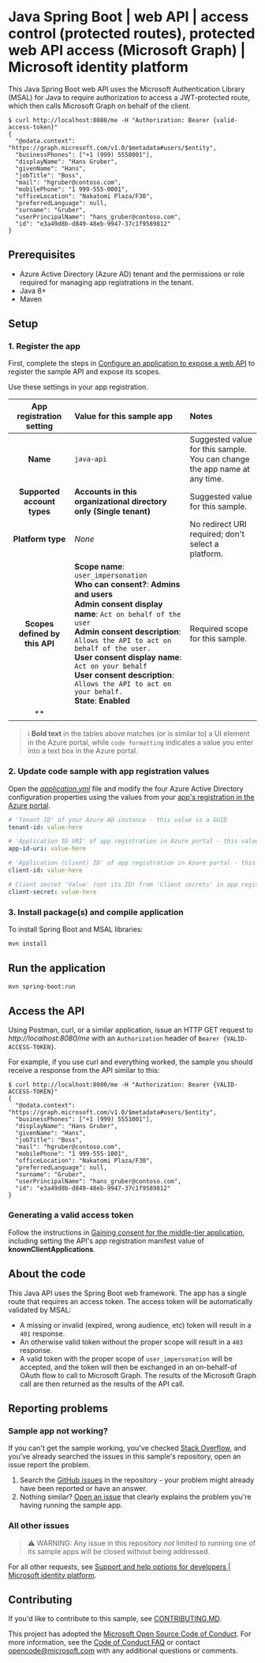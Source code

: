 <!-- Keeping yaml frontmatter commented out for now
---
# Metadata required by https://docs.microsoft.com/samples/browse/
# Metadata properties: https://review.docs.microsoft.com/help/contribute/samples/process/onboarding?branch=main#add-metadata-to-readme
languages:
- java
page_type: sample
name: "Java API written in Spring Boot that both protects its own endpoints and calls Graph on-behalf-of the client."
description: "This Java API that protects its own endpoints using JWT scope validation and calls Microsoft Graph on behalf of the client. The code in this sample is used by one or more articles on docs.microsoft.com."
products:
- azure
- azure-active-directory
- ms-graph
urlFragment: ms-identity-docs-code-webapp-java
---
-->

# Java Spring Boot | web API | access control (protected routes), protected web API access (Microsoft Graph)  | Microsoft identity platform

<!-- Build badges here
![Build passing.](https://img.shields.io/badge/build-passing-brightgreen.svg) ![Code coverage.](https://img.shields.io/badge/coverage-100%25-brightgreen.svg) ![License.](https://img.shields.io/badge/license-MIT-green.svg)
-->

This Java Spring Boot web API uses the Microsoft Authentication Library (MSAL) for Java to require authorization to access a JWT-protected route, which then calls Microsoft Graph on behalf of the client.

```console
$ curl http://localhost:8080/me -H "Authorization: Bearer {valid-access-token}"
{
  "@odata.context": "https://graph.microsoft.com/v1.0/$metadata#users/$entity",
  "businessPhones": ["+1 (999) 5550001"],
  "displayName": "Hans Gruber",
  "givenName": "Hans",
  "jobTitle": "Boss",
  "mail": "hgruber@contoso.com",
  "mobilePhone": "1 999-555-0001",
  "officeLocation": "Nakatomi Plaza/F30",
  "preferredLanguage": null,
  "surname": "Gruber",
  "userPrincipalName": "hans_gruber@contoso.com",
  "id": "e3a49d8b-d849-48eb-9947-37c1f9589812"
}
```

<!-- TODO: Link to first tutorial in series when published. -->

## Prerequisites

- Azure Active Directory (Azure AD) tenant and the permissions or role required for managing app registrations in the tenant.
- Java 8+
- Maven

## Setup

### 1. Register the app

First, complete the steps in [Configure an application to expose a web API](https://docs.microsoft.com/azure/active-directory/develop/quickstart-configure-app-expose-web-apis) to register the sample API and expose its scopes.

Use these settings in your app registration.

| App registration <br/> setting | Value for this sample app                                            | Notes                                                                            |
|:------------------------------:|:---------------------------------------------------------------------|:---------------------------------------------------------------------------------|
| **Name**                       | `java-api`                                                           | Suggested value for this sample. <br/> You can change the app name at any time.  |
| **Supported account types**    | **Accounts in this organizational directory only (Single tenant)**   | Suggested value for this sample.                                                 |
| **Platform type**              | _None_                                                               | No redirect URI required; don't select a platform.                               |
| **Scopes defined by this API** | **Scope name**: `user_impersonation`<br/>**Who can consent?**: **Admins and users**<br/>**Admin consent display name**: `Act on behalf of the user`<br/>**Admin consent description**: `Allows the API to act on behalf of the user.`<br/>**User consent display name**: `Act on your behalf`<br/>**User consent description**: `Allows the API to act on your behalf.`<br/>**State**: **Enabled** | Required scope for this sample. |
| **

> :information_source: **Bold text** in the tables above matches (or is similar to) a UI element in the Azure portal, while `code formatting` indicates a value you enter into a text box in the Azure portal.

### 2. Update code sample with app registration values

Open the [_application.yml_](src/main/resources/application.yml) file and modify the four Azure Active Directory configuration properties using the values from your [app's registration in the Azure portal](https://docs.microsoft.com/azure/active-directory/develop/quickstart-configure-app-expose-web-apis).

```yaml
# 'Tenant ID' of your Azure AD instance - this value is a GUID
tenant-id: value-here

# 'Application ID URI' of app registration in Azure portal - this value typically starts with api://
app-id-uri: value-here

# 'Application (client) ID' of app registration in Azure portal - this value is a GUID
client-id: value-here

# Client secret 'Value' (not its ID) from 'Client secrets' in app registration in Azure portal
client-secret: value-here
```

### 3. Install package(s) and compile application

To install Spring Boot and MSAL libraries:

```bash
mvn install
```

## Run the application

```bash
mvn spring-boot:run
```

## Access the API

Using Postman, curl, or a similar application, issue an HTTP GET request to *http://localhost:8080/me* with an `Authorization` header of `Bearer {VALID-ACCESS-TOKEN}`.

For example, if you use curl and everything worked, the sample you should receive a response from the API similar to this:

```console
$ curl http://localhost:8080/me -H "Authorization: Bearer {VALID-ACCESS-TOKEN}"
{
  "@odata.context": "https://graph.microsoft.com/v1.0/$metadata#users/$entity",
  "businessPhones": ["+1 (999) 5551001"],
  "displayName": "Hans Gruber",
  "givenName": "Hans",
  "jobTitle": "Boss",
  "mail": "hgruber@contoso.com",
  "mobilePhone": "1 999-555-1001",
  "officeLocation": "Nakatomi Plaza/F30",
  "preferredLanguage": null,
  "surname": "Gruber",
  "userPrincipalName": "hans_gruber@contoso.com",
  "id": "e3a49d8b-d849-48eb-9947-37c1f9589812"
}
```

### Generating a valid access token

Follow the instructions in [Gaining consent for the middle-tier application](https://docs.microsoft.com/azure/active-directory/develop/v2-oauth2-on-behalf-of-flow#gaining-consent-for-the-middle-tier-application), including setting the API's app registration manifest value of **knownClientApplications**.

## About the code

This Java API uses the Spring Boot web framework. The app has a single route that requires an access token. The access token will be automatically validated by MSAL:

- A missing or invalid (expired, wrong audience, etc) token will result in a `401` response.
- An otherwise valid token without the proper scope will result in a `403` response.
- A valid token with the proper scope of `user_impersonation` will be accepted, and the token will then be exchanged in an on-behalf-of OAuth flow to call to Microsoft Graph. The results of the Microsoft Graph call are then returned as the results of the API call.

## Reporting problems

### Sample app not working?

If you can't get the sample working, you've checked [Stack Overflow](http://stackoverflow.com/questions/tagged/msal), and you've already searched the issues in this sample's repository, open an issue report the problem.

1. Search the [GitHub issues](../issues) in the repository - your problem might already have been reported or have an answer.
1. Nothing similar? [Open an issue](../issues/new) that clearly explains the problem you're having running the sample app.

### All other issues

> :warning: WARNING: Any issue in this repository _not_ limited to running one of its sample apps will be closed without being addressed.

For all other requests, see [Support and help options for developers | Microsoft identity platform](https://docs.microsoft.com/azure/active-directory/develop/developer-support-help-options).

## Contributing

If you'd like to contribute to this sample, see [CONTRIBUTING.MD](/CONTRIBUTING.md).

This project has adopted the [Microsoft Open Source Code of Conduct](https://opensource.microsoft.com/codeofconduct/). For more information, see the [Code of Conduct FAQ](https://opensource.microsoft.com/codeofconduct/faq/) or contact [opencode@microsoft.com](mailto:opencode@microsoft.com) with any additional questions or comments.

